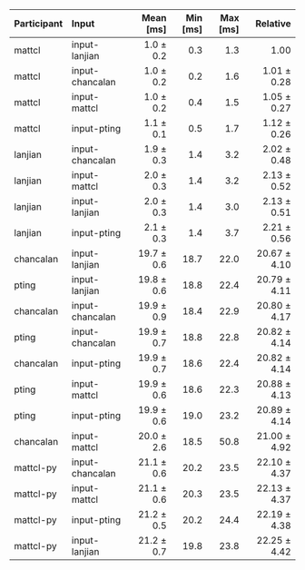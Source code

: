 | Participant | Input | Mean [ms] | Min [ms] | Max [ms] | Relative |
|:---|:---|---:|---:|---:|---:|
| mattcl | input-lanjian | 1.0 ± 0.2 | 0.3 | 1.3 | 1.00 |
| mattcl | input-chancalan | 1.0 ± 0.2 | 0.2 | 1.6 | 1.01 ± 0.28 |
| mattcl | input-mattcl | 1.0 ± 0.2 | 0.4 | 1.5 | 1.05 ± 0.27 |
| mattcl | input-pting | 1.1 ± 0.1 | 0.5 | 1.7 | 1.12 ± 0.26 |
| lanjian | input-chancalan | 1.9 ± 0.3 | 1.4 | 3.2 | 2.02 ± 0.48 |
| lanjian | input-mattcl | 2.0 ± 0.3 | 1.4 | 3.2 | 2.13 ± 0.52 |
| lanjian | input-lanjian | 2.0 ± 0.3 | 1.4 | 3.0 | 2.13 ± 0.51 |
| lanjian | input-pting | 2.1 ± 0.3 | 1.4 | 3.7 | 2.21 ± 0.56 |
| chancalan | input-lanjian | 19.7 ± 0.6 | 18.7 | 22.0 | 20.67 ± 4.10 |
| pting | input-lanjian | 19.8 ± 0.6 | 18.8 | 22.4 | 20.79 ± 4.11 |
| chancalan | input-chancalan | 19.9 ± 0.9 | 18.4 | 22.9 | 20.80 ± 4.17 |
| pting | input-chancalan | 19.9 ± 0.7 | 18.8 | 22.8 | 20.82 ± 4.14 |
| chancalan | input-pting | 19.9 ± 0.7 | 18.6 | 22.4 | 20.82 ± 4.14 |
| pting | input-mattcl | 19.9 ± 0.6 | 18.6 | 22.3 | 20.88 ± 4.13 |
| pting | input-pting | 19.9 ± 0.6 | 19.0 | 23.2 | 20.89 ± 4.14 |
| chancalan | input-mattcl | 20.0 ± 2.6 | 18.5 | 50.8 | 21.00 ± 4.92 |
| mattcl-py | input-chancalan | 21.1 ± 0.6 | 20.2 | 23.5 | 22.10 ± 4.37 |
| mattcl-py | input-mattcl | 21.1 ± 0.6 | 20.3 | 23.5 | 22.13 ± 4.37 |
| mattcl-py | input-pting | 21.2 ± 0.5 | 20.2 | 24.4 | 22.19 ± 4.38 |
| mattcl-py | input-lanjian | 21.2 ± 0.7 | 19.8 | 23.8 | 22.25 ± 4.42 |
